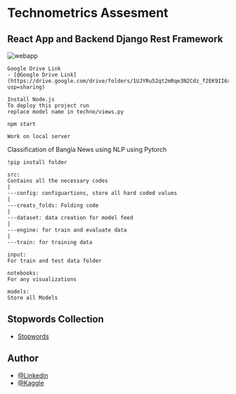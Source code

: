 
# Technometrics Assesment 

## React App and Backend Django Rest Framework

![webapp](https://user-images.githubusercontent.com/60479691/138104733-5792b8a3-a79d-4aca-ab02-cc7b9d673e2d.JPG)


```
Google Drive Link
- [@Google Drive Link](https://drive.google.com/drive/folders/1UJYRu52qt2mRqe3N2Cdz_f2EK9II6xCW?usp=sharing)

Install Node.js
To deploy this project run
replace model name in techno/views.py
  
npm start

Work on local server
```

Classification of Bangla News using NLP using Pytorch

```
!pip install folder

src:
Contains all the necessary codes
|
---config: configuartions, store all hard coded values
|
---creats_folds: Folding code 
|
---dataset: data creation for model feed
|
---engine: for train and evaluate data
|
---train: for training data

input:
For train and test data folder

notebooks:
For any visualizations

models:
Store all Models
```

## Stopwords Collection

 - [Stopwords](https://www.ranks.nl/stopwords/bengali)

  
## Author

- [@Linkedin](https://www.linkedin.com/in/aditta-das/)
- [@Kaggle](https://www.kaggle.com/adinishad)
